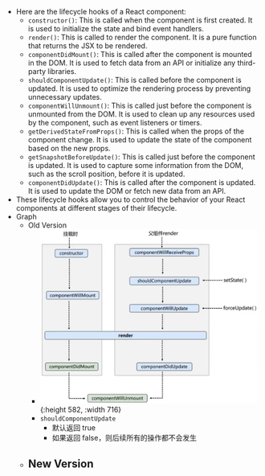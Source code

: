 - Here are the lifecycle hooks of a React component:
	- `constructor()`: This is called when the component is first created. It is used to initialize the state and bind event handlers.
	- `render()`: This is called to render the component. It is a pure function that returns the JSX to be rendered.
	- `componentDidMount()`: This is called after the component is mounted in the DOM. It is used to fetch data from an API or initialize any third-party libraries.
	- `shouldComponentUpdate()`: This is called before the component is updated. It is used to optimize the rendering process by preventing unnecessary updates.
	- `componentWillUnmount()`: This is called just before the component is unmounted from the DOM. It is used to clean up any resources used by the component, such as event listeners or timers.
	- `getDerivedStateFromProps()`: This is called when the props of the component change. It is used to update the state of the component based on the new props.
	- `getSnapshotBeforeUpdate()`: This is called just before the component is updated. It is used to capture some information from the DOM, such as the scroll position, before it is updated.
	- `componentDidUpdate()`: This is called after the component is updated. It is used to update the DOM or fetch new data from an API.
- These lifecycle hooks allow you to control the behavior of your React components at different stages of their lifecycle.
- Graph
	- Old Version
		- ![image.png](../assets/image_1682387844599_0.png){:height 582, :width 716}
		- `shouldComponentUpdate`
			- 默认返回 true
			- 如果返回 false，则后续所有的操作都不会发生
	- New Version
		-